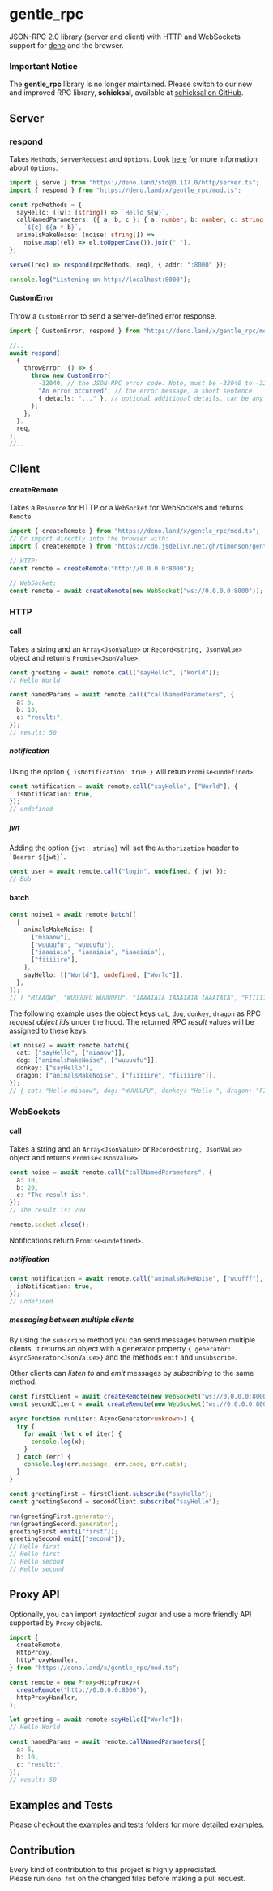 # gentle_rpc

JSON-RPC 2.0 library (server and client) with HTTP and WebSockets support for
[deno](https://github.com/denoland/deno) and the browser.

### Important Notice

The **gentle_rpc** library is no longer maintained. Please switch to our new and
improved RPC library, **schicksal**, available at
[schicksal on GitHub](https://github.com/Zaubrik/schicksal).

## Server

### respond

Takes `Methods`, `ServerRequest` and `Options`. Look
[here](https://github.com/timonson/gentle_rpc/blob/master/server/response.ts)
for more information about `Options`.

```typescript
import { serve } from "https://deno.land/std@0.117.0/http/server.ts";
import { respond } from "https://deno.land/x/gentle_rpc/mod.ts";

const rpcMethods = {
  sayHello: ([w]: [string]) => `Hello ${w}`,
  callNamedParameters: ({ a, b, c }: { a: number; b: number; c: string }) =>
    `${c} ${a * b}`,
  animalsMakeNoise: (noise: string[]) =>
    noise.map((el) => el.toUpperCase()).join(" "),
};

serve((req) => respond(rpcMethods, req), { addr: ":8000" });

console.log("Listening on http://localhost:8000");
```

#### CustomError

Throw a `CustomError` to send a server-defined error response.

```typescript
import { CustomError, respond } from "https://deno.land/x/gentle_rpc/mod.ts";

//..
await respond(
  {
    throwError: () => {
      throw new CustomError(
        -32040, // the JSON-RPC error code. Note, must be -32040 to -32099
        "An error occurred", // the error message, a short sentence
        { details: "..." }, // optional additional details, can be any `JsonValue`
      );
    },
  },
  req,
);
//..
```

## Client

#### createRemote

Takes a `Resource` for HTTP or a `WebSocket` for WebSockets and returns
`Remote`.

```typescript
import { createRemote } from "https://deno.land/x/gentle_rpc/mod.ts";
// Or import directly into the browser with:
import { createRemote } from "https://cdn.jsdelivr.net/gh/timonson/gentle_rpc@v3.3/client/dist/remote.js";

// HTTP:
const remote = createRemote("http://0.0.0.0:8000");

// WebSocket:
const remote = await createRemote(new WebSocket("ws://0.0.0.0:8000"));
```

### HTTP

#### call

Takes a string and an `Array<JsonValue>` or `Record<string, JsonValue>` object
and returns `Promise<JsonValue>`.

```typescript
const greeting = await remote.call("sayHello", ["World"]);
// Hello World

const namedParams = await remote.call("callNamedParameters", {
  a: 5,
  b: 10,
  c: "result:",
});
// result: 50
```

##### notification

Using the option `{ isNotification: true }` will retun `Promise<undefined>`.

```typescript
const notification = await remote.call("sayHello", ["World"], {
  isNotification: true,
});
// undefined
```

##### jwt

Adding the option `{jwt: string}` will set the `Authorization` header to
`` `Bearer ${jwt}` ``.

```typescript
const user = await remote.call("login", undefined, { jwt });
// Bob
```

#### batch

```typescript
const noise1 = await remote.batch([
  {
    animalsMakeNoise: [
      ["miaaow"],
      ["wuuuufu", "wuuuufu"],
      ["iaaaiaia", "iaaaiaia", "iaaaiaia"],
      ["fiiiiire"],
    ],
    sayHello: [["World"], undefined, ["World"]],
  },
]);
// [ "MIAAOW", "WUUUUFU WUUUUFU", "IAAAIAIA IAAAIAIA IAAAIAIA", "FIIIIIRE", "Hello World", "Hello ", "Hello World" ]
```

The following example uses the object keys `cat`, `dog`, `donkey`, `dragon` as
RPC _request object ids_ under the hood. The returned _RPC result_ values will
be assigned to these keys.

```typescript
let noise2 = await remote.batch({
  cat: ["sayHello", ["miaaow"]],
  dog: ["animalsMakeNoise", ["wuuuufu"]],
  donkey: ["sayHello"],
  dragon: ["animalsMakeNoise", ["fiiiiire", "fiiiiire"]],
});
// { cat: "Hello miaaow", dog: "WUUUUFU", donkey: "Hello ", dragon: "FIIIIIRE FIIIIIRE" }
```

### WebSockets

#### call

Takes a string and an `Array<JsonValue>` or `Record<string, JsonValue>` object
and returns `Promise<JsonValue>`.

```typescript
const noise = await remote.call("callNamedParameters", {
  a: 10,
  b: 20,
  c: "The result is:",
});
// The result is: 200

remote.socket.close();
```

Notifications return `Promise<undefined>`.

##### notification

```typescript
const notification = await remote.call("animalsMakeNoise", ["wuufff"], {
  isNotification: true,
});
// undefined
```

##### messaging between multiple clients

By using the `subscribe` method you can send messages between multiple clients.
It returns an object with a generator property
`{ generator: AsyncGenerator<JsonValue>}` and the methods `emit` and
`unsubscribe`.

Other clients can _listen to_ and _emit_ messages by _subscribing_ to the same
method.

```typescript
const firstClient = await createRemote(new WebSocket("ws://0.0.0.0:8000"));
const secondClient = await createRemote(new WebSocket("ws://0.0.0.0:8000"));

async function run(iter: AsyncGenerator<unknown>) {
  try {
    for await (let x of iter) {
      console.log(x);
    }
  } catch (err) {
    console.log(err.message, err.code, err.data);
  }
}

const greetingFirst = firstClient.subscribe("sayHello");
const greetingSecond = secondClient.subscribe("sayHello");

run(greetingFirst.generator);
run(greetingSecond.generator);
greetingFirst.emit(["first"]);
greetingSecond.emit(["second"]);
// Hello first
// Hello first
// Hello second
// Hello second
```

## Proxy API

Optionally, you can import _syntactical sugar_ and use a more friendly API
supported by `Proxy` objects.

```typescript
import {
  createRemote,
  HttpProxy,
  httpProxyHandler,
} from "https://deno.land/x/gentle_rpc/mod.ts";

const remote = new Proxy<HttpProxy>(
  createRemote("http://0.0.0.0:8000"),
  httpProxyHandler,
);

let greeting = await remote.sayHello(["World"]);
// Hello World

const namedParams = await remote.callNamedParameters({
  a: 5,
  b: 10,
  c: "result:",
});
// result: 50
```

## Examples and Tests

Please checkout the
[examples](https://github.com/timonson/gentle_rpc/tree/master/examples) and
[tests](https://github.com/timonson/gentle_rpc/tree/master/tests) folders for
more detailed examples.

## Contribution

Every kind of contribution to this project is highly appreciated.\
Please run `deno fmt` on the changed files before making a pull request.
